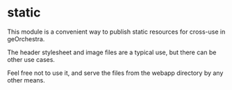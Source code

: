static
======

This module is a convenient way to publish static resources for cross-use in geOrchestra.

The header stylesheet and image files are a typical use, but there can be other use cases.

Feel free not to use it, and serve the files from the webapp directory by any other means.